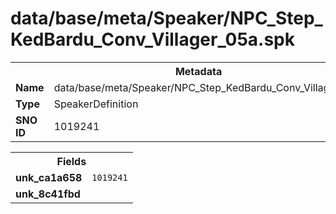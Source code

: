 <h1>data/base/meta/Speaker/NPC_Step_KedBardu_Conv_Villager_05a.spk</h1><table><tr><th colspan="100%">Metadata</th></tr><tr><td><b>Name</b></td><td>data/base/meta/Speaker/NPC_Step_KedBardu_Conv_Villager_05a.spk</td></tr><tr><td><b>Type</b></td><td>SpeakerDefinition</td></tr><tr><td><b>SNO ID</b></td><td>1019241</td></tr></table>

<table><tr><th colspan="100%">Fields</th></tr><tr><td><b>unk_ca1a658</b></td><td><code>1019241</code></td></tr><tr><td><b>unk_8c41fbd</b></td><td></td></tr></table>

